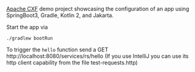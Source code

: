 [Apache CXF](https://cxf.apache.org/) demo project showcasing the configuration of an app using SpringBoot3, Gradle, Kotlin 2, and Jakarta.

Start the app via
```shell
./gradlew bootRun
```

To trigger the `hello` function send a GET http://localhost:8080/services/rs/hello
(If you use IntelliJ you can use its http client capability from the file test-requests.http)